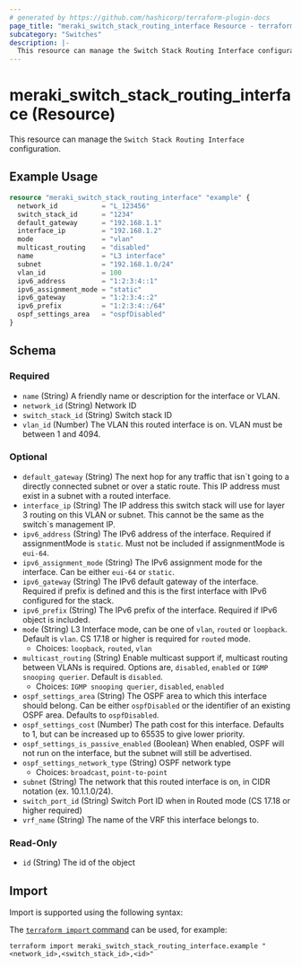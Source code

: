 ```yaml
---
# generated by https://github.com/hashicorp/terraform-plugin-docs
page_title: "meraki_switch_stack_routing_interface Resource - terraform-provider-meraki"
subcategory: "Switches"
description: |-
  This resource can manage the Switch Stack Routing Interface configuration.
---
```


# meraki_switch_stack_routing_interface (Resource)

This resource can manage the `Switch Stack Routing Interface` configuration.

## Example Usage

```terraform
resource "meraki_switch_stack_routing_interface" "example" {
  network_id           = "L_123456"
  switch_stack_id      = "1234"
  default_gateway      = "192.168.1.1"
  interface_ip         = "192.168.1.2"
  mode                 = "vlan"
  multicast_routing    = "disabled"
  name                 = "L3 interface"
  subnet               = "192.168.1.0/24"
  vlan_id              = 100
  ipv6_address         = "1:2:3:4::1"
  ipv6_assignment_mode = "static"
  ipv6_gateway         = "1:2:3:4::2"
  ipv6_prefix          = "1:2:3:4::/64"
  ospf_settings_area   = "ospfDisabled"
}
```

<!-- schema generated by tfplugindocs -->
## Schema

### Required

- `name` (String) A friendly name or description for the interface or VLAN.
- `network_id` (String) Network ID
- `switch_stack_id` (String) Switch stack ID
- `vlan_id` (Number) The VLAN this routed interface is on. VLAN must be between 1 and 4094.

### Optional

- `default_gateway` (String) The next hop for any traffic that isn`t going to a directly connected subnet or over a static route. This IP address must exist in a subnet with a routed interface.
- `interface_ip` (String) The IP address this switch stack will use for layer 3 routing on this VLAN or subnet. This cannot be the same as the switch`s management IP.
- `ipv6_address` (String) The IPv6 address of the interface. Required if assignmentMode is `static`. Must not be included if assignmentMode is `eui-64`.
- `ipv6_assignment_mode` (String) The IPv6 assignment mode for the interface. Can be either `eui-64` or `static`.
- `ipv6_gateway` (String) The IPv6 default gateway of the interface. Required if prefix is defined and this is the first interface with IPv6 configured for the stack.
- `ipv6_prefix` (String) The IPv6 prefix of the interface. Required if IPv6 object is included.
- `mode` (String) L3 Interface mode, can be one of `vlan`, `routed` or `loopback`. Default is `vlan`. CS 17.18 or higher is required for `routed` mode.
  - Choices: `loopback`, `routed`, `vlan`
- `multicast_routing` (String) Enable multicast support if, multicast routing between VLANs is required. Options are, `disabled`, `enabled` or `IGMP snooping querier`. Default is `disabled`.
  - Choices: `IGMP snooping querier`, `disabled`, `enabled`
- `ospf_settings_area` (String) The OSPF area to which this interface should belong. Can be either `ospfDisabled` or the identifier of an existing OSPF area. Defaults to `ospfDisabled`.
- `ospf_settings_cost` (Number) The path cost for this interface. Defaults to 1, but can be increased up to 65535 to give lower priority.
- `ospf_settings_is_passive_enabled` (Boolean) When enabled, OSPF will not run on the interface, but the subnet will still be advertised.
- `ospf_settings_network_type` (String) OSPF network type
  - Choices: `broadcast`, `point-to-point`
- `subnet` (String) The network that this routed interface is on, in CIDR notation (ex. 10.1.1.0/24).
- `switch_port_id` (String) Switch Port ID when in Routed mode (CS 17.18 or higher required)
- `vrf_name` (String) The name of the VRF this interface belongs to.

### Read-Only

- `id` (String) The id of the object

## Import

Import is supported using the following syntax:

The [`terraform import` command](https://developer.hashicorp.com/terraform/cli/commands/import) can be used, for example:

```shell
terraform import meraki_switch_stack_routing_interface.example "<network_id>,<switch_stack_id>,<id>"
```
